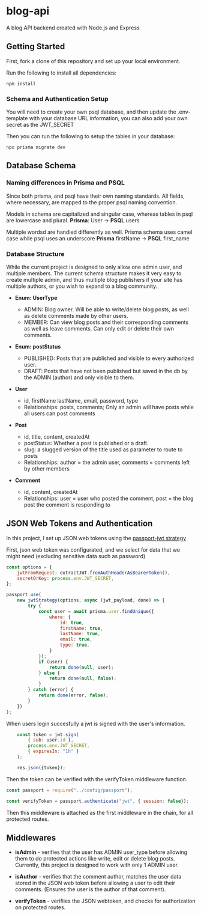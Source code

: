 # blog-api
A blog API backend created with Node.js and Express


## Getting Started

First, fork a clone of this repository and set up your local environment.

Run the following to install all dependencies:
```
npm install
```

### Schema and Authentication Setup

You will need to create your own psql database, and then update the .env-template with your database URL information, you can also add your own secret as the JWT_SECRET

Then you can run the following to setup the tables in your database:
```
npx prisma migrate dev
```

## Database Schema

### Naming differences in Prisma and PSQL

Since both prisma, and psql have their own naming standards. All fields, where necessary, are mapped to the proper psql naming convention.

Models in schema are capitalized and singular case, whereas tables in psql are lowercase and plural.
**Prisma**: User -> **PSQL** users

Multiple wordsd are handled differently as well. Prisma schema uses camel case while psql uses an underscore
**Prisma** firstName -> **PSQL** first_name

### Database Structure

While the current project is designed to only allow one admin user, and multiple members. The current schema structure makes it very easy to create multiple admin, and thus multiple blog publishers if your site has multiple authors, or you wish to expand to a blog community.

- **Enum: UserType**
    - ADMIN: Blog owner. Will be able to write/delete blog posts, as well as delete comments made by other users.
    - MEMBER: Can view blog posts and their corresponding comments as well as leave comments. Can only edit or delete their own comments.

- **Enum: postStatus**
    - PUBLISHED: Posts that are published and visible to every authorized user.
    - DRAFT: Posts that have not been published but saved in the db by the ADMIN (author) and only visible to them.

- **User**
    - id, firstName lastName, email, password, type
    - Relationships: posts, comments; Only an admin will have posts while all users can post comments

- **Post**
    - id, title, content, createdAt
    - postStatus: Whether a post is published or a draft.
    - slug: a slugged version of the title used as parameter to route to posts
    - Relationships: author = the admin user, comments = comments left by other members

- **Comment**
    - id, content, createdAt
    - Relationships: user = user who posted the comment, post = the blog post the comment is responding to


## JSON Web Tokens and Authentication

In this project, I set up JSON web tokens using the
[passport-jwt strategy](https://www.passportjs.org/packages/passport-jwt/)

First, json web token was configurated, and we select for data that we might need (excluding sensitive data such as password)

```js
const options = {
    jwtFromRequest: extractJWT.fromAuthHeaderAsBearerToken(),
    secretOrKey: process.env.JWT_SECRET,
};

passport.use(
    new jwtStrategy(options, async (jwt_payload, done) => {
        try {
            const user = await prisma.user.findUnique({
                where: {
                    id: true,
                    firstName: true,
                    lastName: true,
                    email: true,
                    type: true,
                }
            });
            if (user) {
                return done(null, user);
            } else {
                return done(null, false);
            }
        } catch (error) {
            return done(error, false);
        }
    })
);
```


When users login succesfully a jwt is signed with the user's information.

```js
    const token = jwt.sign(
        { sub: user.id },
        process.env.JWT_SECRET,
        { expiresIn: "1h" }
    );

    res.json({token});
```

Then the token can be verified with the verifyToken middleware function.
```js
const passport = require("../config/passport");

const verifyToken = passport.authenticate("jwt", { session: false});
```

Then this middleware is attached as the first middleware in the chain, for all protected routes.

## Middlewares

- **isAdmin** - verifies that the user has ADMIN user_type before allowing them to do protected actions like write, edit or delete blog posts. Currently, this project is designed to work with only 1 ADMIN user.

- **isAuthor** - verifies that the comment author, matches the user data stored in the JSON web token before allowing a user to edit their comments. (Ensures the user is the author of that comment).

- **verifyToken** - verifiies the JSON webtoken, and checks for authorization on protected routes.
